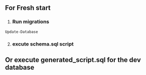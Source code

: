 ## For Fresh start
1) ### Run migrations

```bash
Update-Database
```

2) ### excute schema.sql script

## Or execute generated_script.sql for the dev database
